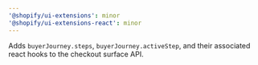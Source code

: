 ```yaml
---
'@shopify/ui-extensions': minor
'@shopify/ui-extensions-react': minor
---
```


Adds `buyerJourney.steps`, `buyerJourney.activeStep`, and their associated react hooks to the checkout surface API.
